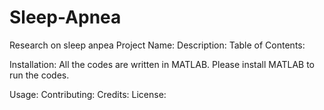 # Sleep-Apnea
Research on sleep anpea
Project Name:
Description:
Table of Contents:

Installation: All the codes are written in MATLAB. Please install MATLAB to run the codes.

Usage:
Contributing:
Credits:
License:
